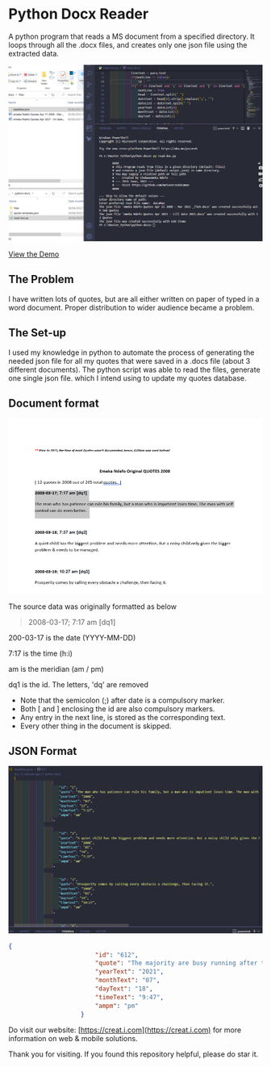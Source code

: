 # Python Docx Reader
A python program that reads a MS document from a specified directory. It loops through all the .docx files, and creates only one json file using the extracted data.

![Document overview](images/overview.png)

[View the Demo][1]

## The Problem
I have written lots of quotes, but are all either written on paper of typed in a word document. Proper distribution to wider audience became a problem.

## The Set-up
I used my knowledge in python to automate the process of generating the needed json file for all my quotes that were saved in a .docs file (about 3 different documents). The python script was able to read the files, generate one single json file. which I intend using to update my quotes database.

## Document format  

![Doc view](images/doc%20view.png)

The source data was originally formatted as below

> 2008-03-17; 7:17 am [dq1]

200-03-17 is the date (YYYY-MM-DD)

7:17 is the time (h:i)

am is the meridian (am / pm)

dq1 is the id. The letters, 'dq' are removed

* Note that the semicolon (;) after date is a compulsory marker.
* Both [ and ] enclosing the id are also compulsory markers.
* Any entry in the next line, is stored as the corresponding text.
* Every other thing in the document is skipped.

## JSON Format

![json format](images/json%20format.png)

```json
{
                        "id": "612",
                        "quote": "The majority are busy running after the DO’s and DON’Ts of life, and vehemently rejecting the Giver of life.",
                        "yearText": "2021",
                        "monthText": "07",
                        "dayText": "18",
                        "timeText": "9:47",
                        "ampm": "pm"
                    }
```


Do visit our website: [https://creat.i.com](https://creat.i.com) for more information on web & mobile solutions.

Thank you for visiting. If you found this repository helpful, please do star it.

  [1]: video/python%20docx%20reader.mp4
